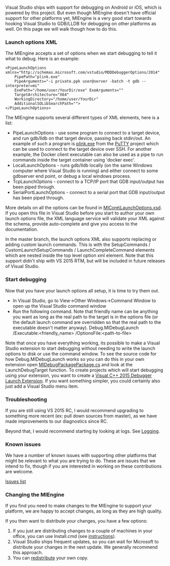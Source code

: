 Visual Studio ships with support for debugging on Android or iOS, which is powered by this project. But even though MIEngine doesn't have official support for other platforms yet, MIEngine is a very good start towards hooking Visual Studio to GDB/LLDB for debugging on other platforms as well. On this page we will walk though how to do this.

### Launch options XML

The MIEngine accepts a set of options when we start debugging to tell it what to debug. Here is an example:

    <PipeLaunchOptions xmlns="http://schemas.microsoft.com/vstudio/MDDDebuggerOptions/2014" 
        PipePath="plink.exe" 
        PipeArguments="-i private.ppk user@server -batch -t gdb --interpreter=mi" 
        ExePath="/home/user/YourDir/exe" ExeArguments="" 
        TargetArchitecture="X64" 
        WorkingDirectory="/home/user/YourDir" 
        AdditionalSOLibSearchPath=""> 
    </PipeLaunchOptions>

The MIEngine supports several different types of XML elements, here is a list:
* PipeLaunchOptions - use some program to connect to a target device, and run gdb/lldb on that target device, passing back stdin/out. An example of such a program is [plink.exe](http://the.earth.li/~sgtatham/putty/latest/x86/putty.exe) from the [PuTTY](http://www.chiark.greenend.org.uk/~sgtatham/putty/) project which can be used to connect to the target device over SSH. For another example, the Docker client executable can also be used as a pipe to run commands inside the target container using 'docker exec'.
* LocalLaunchOptions - runs gdb/lldb locally (on the same Windows computer where Visual Studio is running) and either connect to some gdbserver end point, or debug a local windows process.
* TcpLaunchOptions - connect to a TCP/IP port that GDB input/output has been piped through.
* SerialPortLaunchOptions - connect to a serial port that GDB input/output has been piped through.

More details on all the options can be found in [MICore\LaunchOptions.xsd](https://github.com/Microsoft/MIEngine/blob/master/src/MICore/LaunchOptions.xsd). If you open this file in Visual Studio before you start to author your own launch options file, the XML language service will validate your XML against the schema, provide auto-complete and give you access to the documentation.

In the master branch, the launch options XML also supports replacing or adding custom launch commands. This is with the SetupCommands / CustomLaunchSetupCommands / LaunchCompleteCommand elements which are nested inside the top level option xml element. Note that this support didn't ship with VS 2015 RTM, but will be included in future releases of Visual Studio.

### Start debugging

Now that you have your launch options all setup, it is time to try them out.
* In Visual Studio, go to View->Other Windows->Command Window to open up the Visual Studio command window
* Run the following command. Note that friendly name can be anything you want as long as the real path to the target is in the options file (or the default launch command are overridden so that the real path to the executable doesn't matter anyway).
    Debug.MIDebugLaunch /Executable:\<friendly_name\> /OptionsFile:\<path-to-file\>

Note that once you have everything working, its possible to make a Visual Studio extension to start debugging without needing to write the launch options to disk or use the command window. To see the source code for how Debug.MIDebugLaunch works so you can do this in your own extension open [MIDebugPackagePackage.cs](https://github.com/Microsoft/MIEngine/blob/master/src/MIDebugPackage/MIDebugPackagePackage.cs) and look at the LaunchDebugTarget function. To create projects which will start debugging using your extension, you want to create a [Visual C++ 2015 Debugger Launch Extension](https://visualstudiogallery.msdn.microsoft.com/7fe7f19f-ceb9-47e3-b440-c62df2b85281). If you want something simpler, you could certainly also just add a Visual Studio menu item.

### Troubleshooting
If you are still using VS 2015 RC, I would recommend upgrading to something more recent (ex: pull down sources from master), as we have made improvements to our diagnostics since RC.

Beyond that, I would recommend starting by looking at logs. See [Logging](logging).

### Known issues

We have a number of known issues with supporting other platforms that might be relevant to what you are trying to do. These are issues that we intend to fix, though if you are interested in working on these contributions are welcome.

[Issues list](https://github.com/Microsoft/MIEngine/labels/general-linux-support)

### Changing the MIEngine

If you find you need to make changes to the MIEngine to support your platform, we are happy to accept changes, as long as they are high quality.

If you then want to distribute your changes, you have a few options:
1. If you just are distributing changes to a couple of machines in your office, you can use Install.cmd (see [instructions](https://github.com/Microsoft/MIEngine/wiki/Patching-Visual-Studio)).
2. Visual Studio ships frequent updates, so you can wait for Microsoft to distribute your changes in the next update. We generally recommend this approach.
3. You can [redistribute](https://github.com/Microsoft/MIEngine/wiki/Redistribution) your own copy.